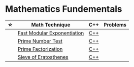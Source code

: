 # Mathematics Fundementals

| ☆   | Math Technique    | C++ | Problems                           |
| --- | --------------------- | ------ | ------------------------------------ |
|     | [Fast Modular Exponentiation](./fast-mod/README.md) |  [C++](./fast-mod/fast-mod.cpp)   |   |
|     | [Prime Number Test](./is-prime/README.md) | [C++](./is-prime/is-prime.cpp)    |   |
|     | [Prime Factorization](./prime-factorization/README.md) | [C++](./prime-factorization/prime-factorization.cpp)    |    |
|     | [Sieve of Eratosthenes](./sieve/README.md) | [C++](./sieve/sieve.cpp)    |    |
